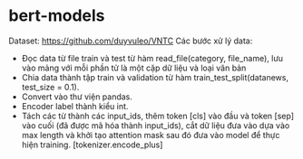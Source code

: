 # bert-models
Dataset: https://github.com/duyvuleo/VNTC
Các bước xử lý data:
  - Đọc data từ file train và test từ hàm read_file(category, file_name), lưu vào mảng với mỗi phần tử là một cặp dữ liệu và loại văn bản 
  - Chia data thành tập train và validation từ hàm train_test_split(datanews, test_size = 0.1).
  - Convert vào thư viện pandas.
  - Encoder label thành kiểu int.
  - Tách các từ thành các input_ids, thêm token [cls] vào đầu và token [sep] vào cuối (đã được mã hóa thành input_ids), cắt dữ liệu đưa vào dựa vào max length 
  và khởi tạo attention mask sau đó đưa vào model để thực hiện training. [tokenizer.encode_plus]
